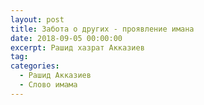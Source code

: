 ```yaml
---
layout: post
title: Забота о других - проявление имана
date: 2018-09-05 00:00:00
excerpt: Рашид хазрат Акказиев
tag:
categories:
  - Рашид Акказиев
  - Слово имама
---
```


<div id="vk_playlist_-148559660_17"></div>

<script type="text/javascript" src="https://vk.com/js/api/openapi.js?159"></script>

<script type="text/javascript">VK.init({
            apiId: 6424843,
            status: true,
            onlyWidgets: true
          });
          (function() {
            VK.Auth.getLoginStatus(function(res) {
                if (res.status === 'connected') {
                    VK.Widgets.Playlist("vk_playlist_-148559660_17", -148559660, 17,'87b7ae1f7ec711f127');
                } else {
                    var container = document.getElementById('vk_playlist_-148559660_17');
                    container.innerHTML = '<audio controls preload="none"><source src="https://firebasestorage.googleapis.com/v0/b/kaziyat-ru.appspot.com/o/%D0%97%D0%B0%D0%B1%D0%BE%D1%82%D0%B0%20%D0%BE%20%D0%B4%D1%80%D1%83%D0%B3%D0%B8%D1%85%20-%20%D0%BF%D1%80%D0%BE%D1%8F%D0%B2%D0%BB%D0%B5%D0%BD%D0%B8%D0%B5%20%D0%B8%D0%BC%D0%B0%D0%BD%D0%B0%2F%D0%B7%D0%B0%D0%B1%D0%BE%D1%82%D0%B0%20%D0%BE%20%D0%B4%D1%80%D1%83%D0%B3%D0%B8%D1%85%20-%20%D0%BF%D1%80%D0%BE%D1%8F%D0%B2%D0%BB%D0%B5%D0%BD%D0%B8%D0%B5%20%D0%B8%D0%BC%D0%B0%D0%BD%D0%B015.06.18.mp3?alt=media&token=33cc1330-20df-40e5-8cae-370b76fe5780"></audio><br/>'
                }
            });
        }());</script>